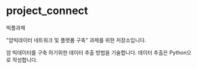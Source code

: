 # project_connect
빅플과제

"암빅데이터 네트워크 및 플랫폼 구축" 과제를 위한 저장소입니다.

암 빅데이터를 구축 하기위한 데이터 추출 방법을 기술합니다.
데이터 추출은 Python으로 작성합니다.
